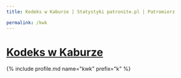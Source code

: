 ```yaml
---
title: Kodeks w Kaburze | Statystyki patronite.pl | Patromierz

permalink: /kwk
---
```


# [Kodeks w Kaburze](https://patronite.pl/kwk)

{% include profile.md name="kwk" prefix="k" %}
